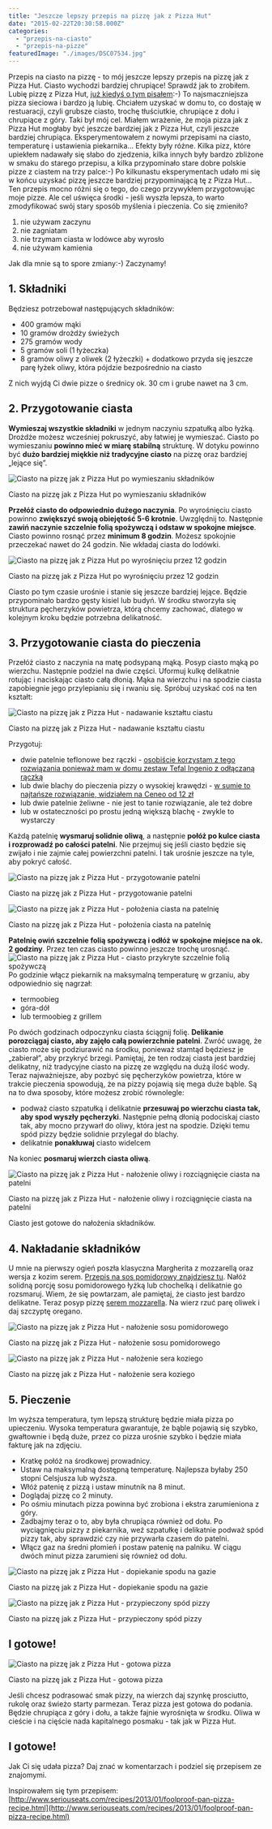 ```yaml
---
title: "Jeszcze lepszy przepis na pizzę jak z Pizza Hut"
date: "2015-02-22T20:30:58.000Z"
categories: 
  - "przepis-na-ciasto"
  - "przepis-na-pizze"
featuredImage: "./images/DSC07534.jpg"
---
```


Przepis na ciasto na pizzę - to mój jeszcze lepszy przepis na pizzę jak z Pizza Hut. Ciasto wychodzi bardziej chrupiące! Sprawdź jak to zrobiłem. Lubię pizzę z Pizza Hut, <a title="Jak zrobić ciasto na pizzę jak w Pizza Hut?" href="/jak-zrobic-ciasto-na-pizze-jak-w-pizza-hut/">już kiedyś o tym pisałem</a>:-) To najsmaczniejsza pizza sieciowa i bardzo ją lubię. Chciałem uzyskać w domu to, co dostaję w restuaracji, czyli grubsze ciasto, trochę tłuściutkie, chrupiące z dołu i chrupiące z góry. Taki był mój cel. Miałem wrażenie, że moja pizza jak z Pizza Hut mogłaby być jeszcze bardziej jak z Pizza Hut, czyli jeszcze bardziej chrupiąca. Eksperymentowałem z nowymi przepisami na ciasto, temperaturę i ustawienia piekarnika… Efekty były różne. Kilka pizz, które upiekłem nadawały się słabo do zjedzenia, kilka innych były bardzo zbliżone w smaku do starego przepisu, a kilka przypominało stare dobre polskie pizze z ciastem na trzy palce:-) Po kilkunastu eksperymentach udało mi się w końcu uzyskać pizzę jeszcze bardziej przypominającą tę z Pizza Hut… Ten przepis mocno różni się o tego, do czego przywykłem przygotowując moje pizze. Ale cel uświęca środki - jeśli wyszła lepsza, to warto zmodyfikować swój stary sposób myślenia i pieczenia. Co się zmieniło?

1. nie używam zaczynu
2. nie zagniatam
3. nie trzymam ciasta w lodówce aby wyrosło
4. nie używam kamienia

Jak dla mnie są to spore zmiany:-) Zaczynamy!

## 1\. Składniki

Będziesz potrzebował następujących składników:

- 400 gramów mąki
- 10 gramów drożdży świeżych
- 275 gramów wody
- 5 gramów soli (1 łyżeczka)
- 8 gramów oliwy z oliwek (2 łyżeczki) + dodatkowo przyda się jeszcze parę łyżek oliwy, która pójdzie bezpośrednio na ciasto

Z nich wyjdą Ci dwie pizze o średnicy ok. 30 cm i grube nawet na 3 cm.

## 2\. Przygotowanie ciasta

**Wymieszaj wszystkie składniki** w jednym naczyniu szpatułką albo łyżką. Drożdże możesz wcześniej pokruszyć, aby łatwiej je wymieszać. Ciasto po wymieszaniu **powinno mieć w miarę stabilną** strukturę. W dotyku powinno być **dużo bardziej miękkie niż tradycyjne ciasto** na pizzę oraz bardziej „lejące się”.

![Ciasto na pizzę jak z Pizza Hut po wymieszaniu składników](./images/2015-02-20-22.51.57-300x225.jpg)

Ciasto na pizzę jak z Pizza Hut po wymieszaniu składników

**Przełóż ciasto do odpowiednio dużego naczynia**. Po wyrośnięciu ciasto powinno **zwiększyć swoją obiejętość 5-6 krotnie**. Uwzględnij to. Następnie **zawiń naczynie szczelnie folią spożywczą i odstaw w spokojne miejsce**. Ciasto powinno rosnąć przez **minimum 8 godzin**. Możesz spokojnie przeczekać nawet do 24 godzin. Nie wkładaj ciasta do lodówki.

![Ciasto na pizzę jak z Pizza Hut po wyrośnięciu przez 12 godzin](./images/2015-02-21-10.01.31-300x225.jpg)

Ciasto na pizzę jak z Pizza Hut po wyrośnięciu przez 12 godzin

Ciasto po tym czasie urośnie i stanie się jeszcze bardziej lejące. Będzie przypominało bardzo gęsty kisiel lub budyń. W środku stworzyła się struktura pęcherzyków powietrza, którą chcemy zachować, dlatego w kolejnym kroku będzie potrzebna delikatność.

## 3\. Przygotowanie ciasta do pieczenia

Przełóż ciasto z naczynia na matę podsypaną mąką. Posyp ciasto mąką po wierzchu. Następnie podziel na dwie części. Uformuj kulkę delikatnie rotując i naciskając ciasto całą dłonią. Mąka na wierzchu i na spodzie ciasta zapobiegnie jego przylepianiu się i rwaniu się. Spróbuj uzyskać coś na ten kształt:

![Ciasto na pizzę jak z Pizza Hut - nadawanie kształtu ciastu](./images/2015-02-21-10.08.17-300x225.jpg)

Ciasto na pizzę jak z Pizza Hut - nadawanie kształtu ciastu

Przygotuj:

- dwie patelnie teflonowe bez rączki - [osobiście korzystam z tego rozwiązania ponieważ mam w domu zestaw Tefal Ingenio z odłączaną rączką](http://www.ceneo.pl/24321239#cid=7705&crid=21920&pid=5958)
- lub dwie blachy do pieczenia pizzy o wysokiej krawędzi - [w sumie to najtańsze rozwiązanie, widziałem na Ceneo od 12 zł](http://www.ceneo.pl/;szukaj-blacha+do+pizzy#cid=7705&crid=21920&pid=5958)
- lub dwie patelnie żeliwne - nie jest to tanie rozwiązanie, ale też dobre
- lub w ostateczności po prostu jedną większą blachę - zwykle to wystarczy

Każdą patelnię **wysmaruj solidnie oliwą**, a następnie **połóż po kulce ciasta i rozprowadź po całości patelni**. Nie przejmuj się jeśli ciasto będzie się zwijało i nie zajmie całej powierzchni patelni. I tak urośnie jeszcze na tyle, aby pokryć całość.

![Ciasto na pizzę jak z Pizza Hut - przygotowanie patelni](./images/DSC07500-300x201.jpg)

Ciasto na pizzę jak z Pizza Hut - przygotowanie patelni

![Ciasto na pizzę jak z Pizza Hut - położenia ciasta na patelnię](./images/DSC07502-300x201.jpg)

Ciasto na pizzę jak z Pizza Hut - położenia ciasta na patelnię

**Patelnię owiń szczelnie folią spożywczą i odłóż w spokojne miejsce na ok. 2 godziny**. Przez ten czas ciasto powinno jeszcze trochę urosnąć. ![Ciasto na pizzę jak z Pizza Hut - ciasto przykryte szczelnie folią spożywczą](./images/DSC07508-300x201.jpg) Po godzinie włącz piekarnik na maksymalną temperaturę w grzaniu, aby odpowiednio się nagrzał:

- termoobieg
- góra-dół
- lub termoobieg z grillem

Po dwóch godzinach odpoczynku ciasta ściągnij folię. **Delikanie porozciągaj ciasto, aby zajęło całą powierzchnie patelni**. Zwróć uwagę, że ciasto może się podziurawić na środku, ponieważ stamtąd będziesz je „zabierał”, aby przykryć brzegi. Pamiętaj, że ten rodzaj ciasta jest bardziej delikatny, niż tradycyjne ciasto na pizzę ze względu na dużą ilość wody. Teraz najważniejsze, aby pozbyć się pęcherzyków powietrza, które w trakcie pieczenia spowodują, że na pizzy pojawią się mega duże bąble. Są na to dwa sposoby, które możesz zrobić równolegle:

- podważ ciasto szpatułką i delikatnie **przesuwaj po wierzchu ciasta tak, aby spod wyszły pęcherzyki**. Następnie pełną dłonią podociskaj ciasto tak, aby mocno przywarł do oliwy, która jest na spodzie. Dzięki temu spód pizzy będzie solidnie przylegał do blachy.
- delikatnie **ponakłuwaj** ciasto widelcem

Na koniec **posmaruj wierzch ciasta oliwą**.

![Ciasto na pizzę jak z Pizza Hut - nałożenie oliwy i rozciągnięcie ciasta na patelni](./images/DSC07514-300x201.jpg)

Ciasto na pizzę jak z Pizza Hut - nałożenie oliwy i rozciągnięcie ciasta na patelni

Ciasto jest gotowe do nałożenia składników.

## 4\. Nakładanie składników

U mnie na pierwszy ogień poszła klasyczna Margherita z mozzarellą oraz wersja z kozim serem. <a title="Sos pomidorowy" href="/sos-pomidorowy/">Przepis na sos pomidorowy znajdziesz tu</a>. Nałóż solidną porcję sosu pomidorowego łyżką lub chochelką i delikatnie go rozsmaruj. Wiem, że się powtarzam, ale pamiętaj, że ciasto jest bardzo delikatne. Teraz posyp pizzę <a title="Jaki ser wybrać do pizzy?" href="/jaki-ser-wybrac-do-pizzy/">serem mozzarella</a>. Na wierz rzuć parę oliwek i daj szczyptę oregano.

![Ciasto na pizzę jak z Pizza Hut - nałożenie sosu pomidorowego](./images/DSC07515-300x201.jpg)

Ciasto na pizzę jak z Pizza Hut - nałożenie sosu pomidorowego

![Ciasto na pizzę jak z Pizza Hut - nałożenie sera koziego](./images/DSC07521-300x201.jpg)

Ciasto na pizzę jak z Pizza Hut - nałożenie sera koziego

## 5\. Pieczenie

Im wyższa temperatura, tym lepszą strukturę będzie miała pizza po upieczeniu. Wysoka temperatura gwarantuje, że bąble pojawią się szybko, gwałtownie i będą duże, przez co pizza urośnie szybko i będzie miała fakturę jak na zdjęciu.

- Kratkę połóż na środkowej prowadnicy.
- Ustaw na maksymalną dostępną temperaturę. Najlepsza byłaby 250 stopni Celsjusza lub wyższa.
- Włóż patenię z pizzą i ustaw minutnik na 8 minut.
- Doglądaj pizzę co 2 minuty.
- Po ośmiu minutach pizza powinna być zrobiona i ekstra zarumieniona z góry.
- Zadbajmy teraz o to, aby była chrupiąca również od dołu. Po wyciągnięciu pizzy z piekarnika, weź szpatułkę i delikatnie podważ spód pizzy tak, aby sprawdzić czy nie przywarła czasem do patelni.
- Włącz gaz na średni płomień i postaw patenię na palniku. W ciągu dwóch minut pizza zarumieni się również od dołu.

![Ciasto na pizzę jak z Pizza Hut - dopiekanie spodu na gazie](./images/DSC07529-300x201.jpg)

Ciasto na pizzę jak z Pizza Hut - dopiekanie spodu na gazie

![Ciasto na pizzę jak z Pizza Hut - przypieczony spód pizzy](./images/DSC07547-300x201.jpg)

Ciasto na pizzę jak z Pizza Hut - przypieczony spód pizzy

## I gotowe!

![Ciasto na pizzę jak z Pizza Hut - gotowa pizza](./images/DSC07534-300x201.jpg)

Ciasto na pizzę jak z Pizza Hut - gotowa pizza

Jeśli chcesz podrasować smak pizzy, na wierzch daj szynkę prosciutto, rukolę oraz świeżo starty parmezan. Teraz pizza jest gotowa do podania. Będzie chrupiąca z góry i dołu, a także fajnie wyrośnięta w środku. Oliwa w cieście i na cięście nada kapitalnego posmaku - tak jak w Pizza Hut.

## I gotowe!

Jak Ci się udała pizza? Daj znać w komentarzach i podziel się przepisem ze znajomymi.

Inspirowałem się tym przepisem: [http://www.seriouseats.com/recipes/2013/01/foolproof-pan-pizza-recipe.html](http://www.seriouseats.com/recipes/2013/01/foolproof-pan-pizza-recipe.html)
